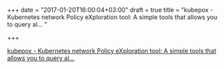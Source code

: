 +++
date = "2017-01-20T16:00:04+03:00"
draft = true
title = "kubepox - Kubernetes network Policy eXploration tool: A simple tools that allows you to query al... "

+++

<p><a href="https://t.co/k0aXz9CB0C">kubepox - Kubernetes network Policy eXploration tool: A simple tools that allows you to query al... </a></p>

